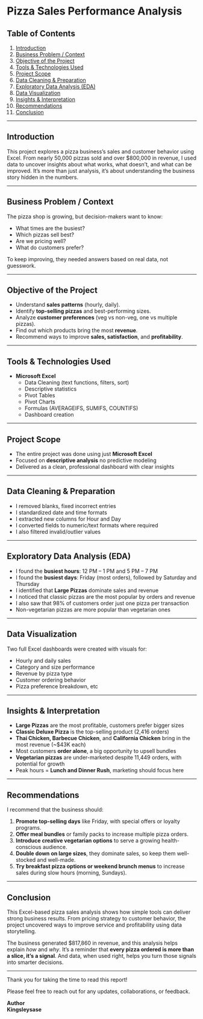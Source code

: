 # Pizza Sales Performance Analysis

## Table of Contents
1. [Introduction](#introduction)  
2. [Business Problem / Context](#business-problem--context)  
3. [Objective of the Project](#objective-of-the-project)
4. [Tools & Technologies Used](#tools--technologies-used)
5. [Project Scope](#project-scope)
6. [Data Cleaning & Preparation](#data-cleaning--preparation)
7. [Exploratory Data Analysis (EDA)](#exploratory-data-analysis-eda)
8. [Data Visualization](#data-visualization)
9. [Insights & Interpretation](#insights--interpretation)
10. [Recommendations](#recommendations)
11. [Conclusion](#conclusion)

---

## Introduction

This project explores a pizza business’s sales and customer behavior using Excel. From nearly 50,000 pizzas sold and over $800,000 in revenue, I used data to uncover insights about what works, what doesn’t, and what can be improved. It’s more than just analysis, it’s about understanding the business story hidden in the numbers.

---

## Business Problem / Context

The pizza shop is growing, but decision-makers want to know:
- What times are the busiest?
- Which pizzas sell best?
- Are we pricing well?
- What do customers prefer?

To keep improving, they needed answers based on real data, not guesswork.

---

## Objective of the Project

- Understand **sales patterns** (hourly, daily).
- Identify **top-selling pizzas** and best-performing sizes.
- Analyze **customer preferences** (veg vs non-veg, one vs multiple pizzas).
- Find out which products bring the most **revenue**.
- Recommend ways to improve **sales, satisfaction**, and **profitability**.

---

## Tools & Technologies Used

- **Microsoft Excel**
  - Data Cleaning (text functions, filters, sort)
  - Descriptive statistics
  - Pivot Tables
  - Pivot Charts
  - Formulas (AVERAGEIFS, SUMIFS, COUNTIFS)
  - Dashboard creation

---

## Project Scope

- The entire project was done using just **Microsoft Excel**
- Focused on **descriptive analysis** no predictive modeling
- Delivered as a clean, professional dashboard with clear insights

---

## Data Cleaning & Preparation

- I removed blanks, fixed incorrect entries
- I standardized date and time formats
- I extracted new columns for Hour and Day
- I converted fields to numeric/text formats where required  
- I also filtered invalid/outlier values  

---

## Exploratory Data Analysis (EDA)

- I found the **busiest hours**: 12 PM – 1 PM and 5 PM – 7 PM
- I found the **busiest days**: Friday (most orders), followed by Saturday and Thursday
- I identified that **Large Pizzas** dominate sales and revenue
- I noticed that classic pizzas are the most popular by orders and revenue
- I also saw that 98% of customers order just one pizza per transaction
- Non-vegetarian pizzas are more popular than vegetarian ones

---

## Data Visualization

Two full Excel dashboards were created with visuals for:
- Hourly and daily sales
- Category and size performance
- Revenue by pizza type
- Customer ordering behavior
- Pizza preference breakdown, etc

---

## Insights & Interpretation

- **Large Pizzas** are the most profitable, customers prefer bigger sizes
- **Classic Deluxe Pizza** is the top-selling product (2,416 orders)
- **Thai Chicken, Barbecue Chicken**, and **California Chicken** bring in the most revenue (~$43K each)
- Most customers **order alone**, a big opportunity to upsell bundles
- **Vegetarian pizzas** are under-marketed despite 11,449 orders, with potential for growth
- Peak hours = **Lunch and Dinner Rush**,  marketing should focus here

---

## Recommendations
I recommend that the business should:
1. **Promote top-selling days** like Friday, with special offers or loyalty programs.
2. **Offer meal bundles** or family packs to increase multiple pizza orders.
3. **Introduce creative vegetarian options** to serve a growing health-conscious audience.
4. **Double down on large sizes**, they dominate sales, so keep them well-stocked and well-made.
5. **Try breakfast pizza options or weekend brunch menus** to increase sales during slow hours (morning, Sundays).

---

## Conclusion

This Excel-based pizza sales analysis shows how simple tools can deliver strong business results. From pricing strategy to customer behavior, the project uncovered ways to improve service and profitability using data storytelling.

The business generated $817,860 in revenue, and this analysis helps explain *how* and *why*. It’s a reminder that **every pizza ordered is more than a slice, it’s a signal**. And data, when used right, helps you turn those signals into smarter decisions.

---

Thank you for taking the time to read this report!

Please feel free to reach out for any updates, collaborations, or feedback.

**Author**  
**Kingsleysase**  

